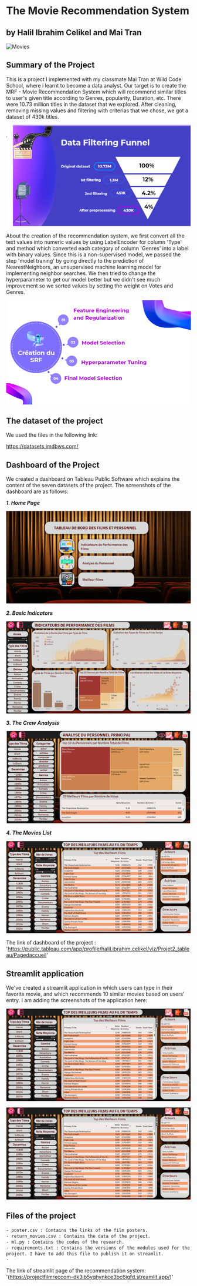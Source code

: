 # The Movie Recommendation System
## by Halil Ibrahim Celikel and Mai Tran

![Movies](https://www.reliancedigital.in/wp-content/uploads/2019/02/netflix_movies_cover.jpg)


## Summary of the Project

This is a project I implemented with my classmate Mai Tran at Wild Code School, where i learnt to become a data analyst. Our target is to create the  MRF - Movie Recommendation System which will recommend similar titles to user's given title according to Genres, popularity, Duration, etc.
There were 10.73 million titles in the dataset that we explored. After cleaning, removing missing values and filtering with criterias that we chose, we got a dataset of 430k titles.  

![The funnel](photos/home_page_filtering.png)

About the creation of the recommendation system, we first convert all the text values into numeric values by using LabelEncoder for column 'Type' and method which converted each category of column 'Genres' into a label with binary values.
Since this is a non-supervised model, we passed the step 'model traning' by going directly to the prediction of NearestNeighbors, an unsupervised machine learning model for implementing neighbor searches.
We then tried to change the hyperparameter to get our model better but we didn't see much improvement so we sorted values by setting the weight on Votes and Genres.

![The Feature Engineering](photos/home2.png)

## The dataset of the project

We used the files in the following link:

https://datasets.imdbws.com/

## Dashboard of the Project

We created a dashboard on Tableau Public Software which explains the content of the seven datasets of the project. The screenshots of the dashboard are as follows:

***1. Home Page***

![Home Page](photos/Home_Page.png)

***2. Basic Indicators***

![Basic Ind.](photos/Basic_Indicators.png)

***3. The Crew Analysis***

![The crew](photos/The_crew_analysis.png)

***4. The Movies List***

![The movies](photos/The_Movie_Analysis.png)

The link of dashboard of the project : 'https://public.tableau.com/app/profile/halil.ibrahim.celikel/viz/Projet2_tableau/Pagedaccueil'

## Streamlit application

We've created a streamlit application in which users can type in their favorite movie, and which recommends 10 similar movies based on users' entry. I am adding the screenshots of the application here:

![The entry](photos/The_Movie_Analysis.png)

![The recommendation](photos/The_Movie_Analysis.png)

## Files of the project

~~~~~
- poster.csv : Contains the links of the film posters.
- return_movies.csv : Contains the data of the project.
- ml.py : Contains the codes of the research.
- requirements.txt : Contains the versions of the modules used for the project. I have to add this file to publish it on streamlit.
- 
~~~~~

The link of streamlit page of the recommendation system: '(https://projectfilmreccom-dk3ib5yqhynkce3bc6igfd.streamlit.app/)'


